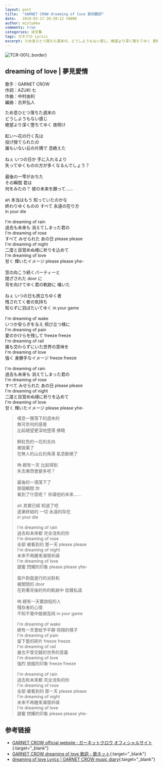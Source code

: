 ```yaml
---
layout: post
title:  "GARNET CROW dreaming of love 歌詞翻訳"
date:   2019-03-17 20:39:12 +0800
author: mistydew
comments: true
categories: 译文集
tags: ガネクロ Lyrics
excerpt: ため息ひとつ落ちた週末の、どうしようもない感じ、絶望より深く堕ちてゆく 夜明け。
---
```

![TCR-001](/gc/assets/images/discography/album/TCR-001.jpg){:.border}

## dreaming of love | 夢見愛情

歌手：GARNET CROW<br>
作詞：AZUKI 七<br>
作曲：中村由利<br>
編曲：古井弘人

<div class="lyric-original">
<p>
ため息ひとつ落ちた週末の<br>
どうしようもない感じ<br>
絶望より深く堕ちてゆく 夜明け<br>
<br>
紅い～花の行く先は<br>
投げ捨てられたの<br>
誰もいない丘の片隅で 息絶えた<br>
<br>
ねぇ いつの日か 手に入れるより<br>
失ってゆくものの方が多くなるんでしょう？<br>
<br>
最後の一雫がおちた<br>
その瞬間 君は<br>
何をみたの？ 彼の未来を願って……<br>
<br>
ah 本当はもう 知っていたのかな<br>
終わりゆくものの すべて 永遠の在り方<br>
in your die<br>
<br>
I'm dreaming of rain<br>
過去も未来も 消えてしまった君の<br>
I'm dreaming of rose<br>
すべて みせられた あの日 please please<br>
I'm dreaming of night<br>
二度と目覚めぬ様に祈りを込めて<br>
I'm dreaming of love<br>
甘く 輝いたイメージ please please yhe-<br>
<br>
窓の向こう続くパーティーと<br>
閉ざされた door に<br>
背を向けてゆく君の軌跡に 囁いた<br>
<br>
ねぇ いつの日も旅立ちゆく者<br>
残されてく者の気持ち<br>
知らずに羽ばたいてゆく in your game<br>
<br>
I'm dreaming of wake<br>
いつか安らぎを与え 飛び立つ様に<br>
I'm dreaming of pain<br>
愛のかけらを残して freeze freeze<br>
I'm dreaming of rail<br>
誰も交わらずにいた世界の意味を<br>
I'm dreaming of love<br>
強く 身勝手なイメージ freeze freeze<br>
<br>
I'm dreaming of rain<br>
過去も未来も 消えてしまった君の<br>
I'm dreaming of rose<br>
すべて みせられた あの日 please please<br>
I'm dreaming of night<br>
二度と目覚めぬ様に祈りを込めて<br>
I'm dreaming of love<br>
甘く 輝いたイメージ please please yhe-
</p>
</div>

<div class="lyric-translation">
<blockquote>
嘆息一聲落下的週末的<br>
無可奈何的感覺<br>
比起絕望更深地墮落 拂曉<br>
<br>
鮮紅色的～花的去向<br>
被拋棄了<br>
在無人的山丘的角落 氣息斷絕了<br>
<br>
吶 總有一天 比起得到<br>
失去東西會變多吧？<br>
<br>
最後的一滴落下了<br>
那個瞬間 你<br>
看到了什麼呢？ 祈禱他的未來......<br>
<br>
ah 其實已經 知道了吧<br>
逐漸終結的 一切 永遠的存在<br>
in your die<br>
<br>
I'm dreaming of rain<br>
過去和未來都 完全消失的你<br>
I'm dreaming of rose<br>
全部 被看到的 那一天 please please<br>
I'm dreaming of night<br>
未來不再醒來滿懷祈禱<br>
I'm dreaming of love<br>
甜蜜 閃耀的印象 please please yhe-<br>
<br>
窗戶對面進行的派對和<br>
被關閉的 door<br>
在對著背後的你的軌跡中 低聲私語<br>
<br>
吶 總有一天要啟程的人<br>
殘存者的心情<br>
不知不覺中振翅高飛 in your game<br>
<br>
I'm dreaming of wake<br>
總有一天會給予平靜 飛翔的樣子<br>
I'm dreaming of pain<br>
留下愛的碎片 freeze freeze<br>
I'm dreaming of rail<br>
誰也不曾交錯的世界的意義<br>
I'm dreaming of love<br>
強烈 放縱的印象 freeze freeze<br>
<br>
I'm dreaming of rain<br>
過去和未來都 完全消失的你<br>
I'm dreaming of rose<br>
全部 被看到的 那一天 please please<br>
I'm dreaming of night<br>
未來不再醒來滿懷祈禱<br>
I'm dreaming of love<br>
甜蜜 閃耀的印象 please please yhe-
</blockquote>
</div>

## 参考链接

* [GARNET CROW official website : ガーネットクロウ オフィシャルサイト](http://www.garnetcrow.com){:target="_blank"}
* [GARNET CROW dreaming of love 歌詞 - 歌ネット](https://www.uta-net.com/song/20147){:target="_blank"}
* [dreaming of love Lyrics \| GARNET CROW music diary](https://mistydew.github.io/gc/lyrics/original/dreaming%20of%20love.html){:target="_blank"}
